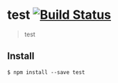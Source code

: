 # test [![Build Status](https://travis-ci.org/test/test.svg?branch=master)](https://travis-ci.org/test/test)

> test


## Install

```
$ npm install --save test
```

